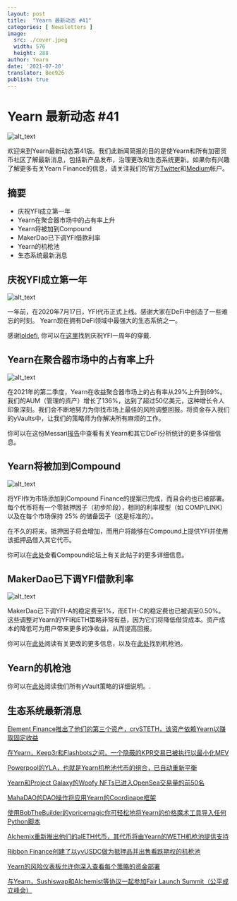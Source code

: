 ```yaml
---
layout: post
title:  "Yearn 最新动态 #41"
categories: [ Newsletters ]
image:
  src: ./cover.jpeg
  width: 576
  height: 288
author: Yearn
date: '2021-07-20'
translator: Bee926
publish: true
---
```


# Yearn 最新动态 #41

![alt_text](/_newsletters/Yearn-Finance-Newsletter-41/image1.png)


欢迎来到Yearn最新动态第41版。我们此新闻简报的目的是使Yearn和所有加密货币社区了解最新消息，包括新产品发布，治理更改和生态系统更新。如果你有兴趣了解更多有关Yearn Finance的信息，请关注我们的官方[Twitter](https://twitter.com/iearnfinance)和[Medium](https://medium.com/iearn)帐户。

## 摘要

- 庆祝YFI成立第一年
- Yearn在聚合器市场中的占有率上升
- Yearn将被加到Compound
- MakerDao已下调YFI借款利率
- Yearn的机枪池
- 生态系统最新消息

## 庆祝YFI成立第一年

![alt_text](/_newsletters/Yearn-Finance-Newsletter-41/image5.png)

一年前，在2020年7月17日，YFI代币正式上线。感谢大家在DeFi中创造了一些难忘的时刻。 Yearn现在拥有DeFi领域中最强大的生态系统之一。

感谢[loldefi](https://twitter.com/loldefi), 你可以在[这里](https://ymerch.finance/)找到庆祝YFI一周年的穿戴.

## Yearn在聚合器市场中的占有率上升

![alt_text](/_newsletters/Yearn-Finance-Newsletter-41/image4.png)

在2021年的第二季度，Yearn在收益聚合器市场上的占有率从29%上升到69%。我们的AUM（管理的资产）增长了136%，达到了超过50亿美元，这种增长令人印象深刻。我们会不断地努力为你找市场上最佳的风险调整回报。将资金存入我们的yVaults中，让我们的策略师为你解决所有麻烦的工作。

你可以在这份Messari[报告](https://messari.io/article/q2-21-defi-review?utm_source=ryanwatkins_&utm_medium=tweet&utm_campaign=q2-21-defi-review)中查看有关Yearn和其它DeFi分析统计的更多详细信息。

## Yearn将被加到Compound

![alt_text](/_newsletters/Yearn-Finance-Newsletter-41/image3.png)

将YFI作为市场添加到Compound Finance的提案已完成，而且合约也已被部署。每个代币将有一个零抵押因子（初步阶段），相同的利率模型（如 COMP/LINK）以及在每个市场保持 25% 的储备因子（这是标准的）。

在不久的将来，抵押因子将会增加，而用户将能够在Compound上提供YFI并使用该抵押品借入其它代币。

你可以在[此处](https://www.comp.xyz/t/add-markets-mkr-aave-sushi-yfi/1977)查看Compound论坛上有关此帖子的更多详细信息。

## MakerDao已下调YFI借款利率

![alt_text](/_newsletters/Yearn-Finance-Newsletter-41/image2.png)

MakerDao已下调YFI-A的稳定费至1%，而ETH-C的稳定费也已被调至0.50%。这些调整对Yearn的YFI和ETH策略非常有益，因为它们将降低借贷成本。资产成本的降低可为用户带来更多的净收益，从而提高回报。

你可以在[此处](https://forum.makerdao.com/t/maker-relay-ep-53/9305)阅读有关更改的更多信息，以及在[此处](https://yearn.finance/vaults)找到机枪池。

## Yearn的机枪池

你可以在[此处](https://medium.com/yearn-state-of-the-vaults/the-vaults-at-yearn-9237905ffed3)阅读我们所有yVault策略的详细说明。.

## 生态系统最新消息

[Element Finance推出了他们的第三个资产，crvSTETH，该资产依赖Yearn以赚取固定收益](https://twitter.com/element_fi/status/1414990472569831427)

[在Yearn，Keep3r和Flashbots之间，一个隐蔽的KPR交易已被执行以最小化MEV](https://twitter.com/lbertenasco/status/1415016369771491330)

[Powerpool的YLA，也就是Yearn机枪池代币的组合，已自动重新平衡](https://twitter.com/powerpoolcvp/status/1414682829359812615)

[Yearn和Project Galaxy的Woofy NFTs已进入OpenSea交易量的前50名](https://twitter.com/ProjectGalaxyHQ/status/1414868634862710789)

[MahaDAO的DAO操作将应用Yearn的Coordinape框架](https://twitter.com/TheMahaDAO/status/1414620121528680451)

[使用BobTheBuilder的ypricemagic你可轻松地将Yearn的价格魔术工具导入任何Python脚本](https://github.com/BobTheBuidler/ypricemagic)

[Alchemix重新推出他们的alETH代币，其代币将由Yearn的WETH机枪池提供支持](https://twitter.com/AlchemixFi/status/1414647769470443521)

[Ribbon Finance创建了以yvUSDC做为抵押品并出售看跌期权的机枪池](https://twitter.com/ribbonfinance/status/1415298793419968513)

[Yearn的风险仪表板允许你深入查看每个策略的资金部署](https://yearn-finance.vercel.app/system/vault/0x19D3364A399d251E894aC732651be8B0E4e85001)

[与Yearn，Sushiswap和Alchemist等协议一起参加Fair Launch Summit（公平成立峰会）](https://twitter.com/_alchemistcoin/status/1415646390978453508)
